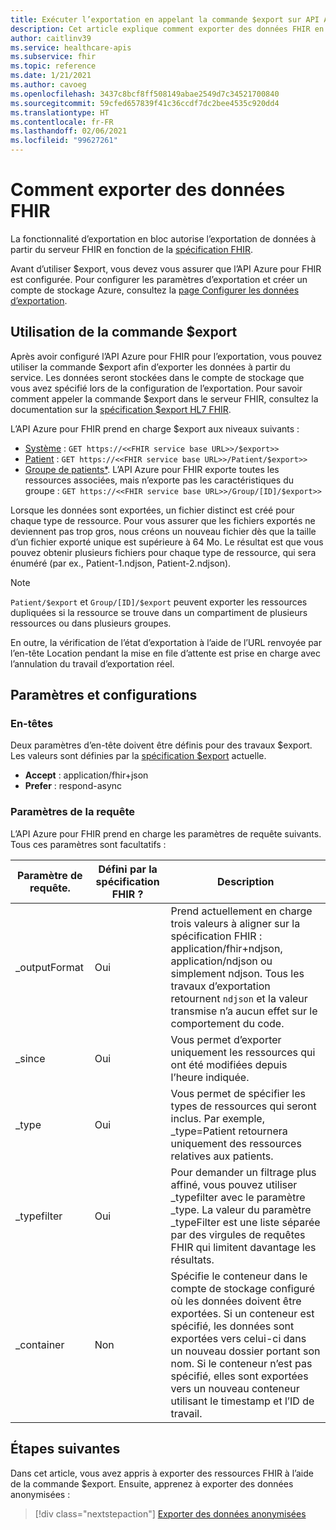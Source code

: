 ```yaml
---
title: Exécuter l’exportation en appelant la commande $export sur API Azure pour FHIR
description: Cet article explique comment exporter des données FHIR en utilisant $export.
author: caitlinv39
ms.service: healthcare-apis
ms.subservice: fhir
ms.topic: reference
ms.date: 1/21/2021
ms.author: cavoeg
ms.openlocfilehash: 3437c8bcf8ff508149abae2549d7c34521700840
ms.sourcegitcommit: 59cfed657839f41c36ccdf7dc2bee4535c920dd4
ms.translationtype: HT
ms.contentlocale: fr-FR
ms.lasthandoff: 02/06/2021
ms.locfileid: "99627261"
---
```

# <a name="how-to-export-fhir-data"></a>Comment exporter des données FHIR


La fonctionnalité d’exportation en bloc autorise l’exportation de données à partir du serveur FHIR en fonction de la [spécification FHIR](https://hl7.org/fhir/uv/bulkdata/export/index.html). 

Avant d’utiliser $export, vous devez vous assurer que l’API Azure pour FHIR est configurée. Pour configurer les paramètres d’exportation et créer un compte de stockage Azure, consultez la [page Configurer les données d’exportation](configure-export-data.md).

## <a name="using-export-command"></a>Utilisation de la commande $export

Après avoir configuré l’API Azure pour FHIR pour l’exportation, vous pouvez utiliser la commande $export afin d’exporter les données à partir du service. Les données seront stockées dans le compte de stockage que vous avez spécifié lors de la configuration de l’exportation. Pour savoir comment appeler la commande $export dans le serveur FHIR, consultez la documentation sur la [spécification $export HL7 FHIR](https://hl7.org/Fhir/uv/bulkdata/export/index.html). 

L’API Azure pour FHIR prend en charge $export aux niveaux suivants :
* [Système](https://hl7.org/Fhir/uv/bulkdata/export/index.html#endpoint---system-level-export) : `GET https://<<FHIR service base URL>>/$export>>`
* [Patient](https://hl7.org/Fhir/uv/bulkdata/export/index.html#endpoint---all-patients) : `GET https://<<FHIR service base URL>>/Patient/$export>>`
* [Groupe de patients*](https://hl7.org/Fhir/uv/bulkdata/export/index.html#endpoint---group-of-patients). L’API Azure pour FHIR exporte toutes les ressources associées, mais n’exporte pas les caractéristiques du groupe : `GET https://<<FHIR service base URL>>/Group/[ID]/$export>>`

Lorsque les données sont exportées, un fichier distinct est créé pour chaque type de ressource. Pour vous assurer que les fichiers exportés ne deviennent pas trop gros, nous créons un nouveau fichier dès que la taille d’un fichier exporté unique est supérieure à 64 Mo. Le résultat est que vous pouvez obtenir plusieurs fichiers pour chaque type de ressource, qui sera énuméré (par ex., Patient-1.ndjson, Patient-2.ndjson). 


> [!Note] 
> `Patient/$export` et `Group/[ID]/$export` peuvent exporter les ressources dupliquées si la ressource se trouve dans un compartiment de plusieurs ressources ou dans plusieurs groupes.

En outre, la vérification de l’état d’exportation à l’aide de l’URL renvoyée par l’en-tête Location pendant la mise en file d’attente est prise en charge avec l’annulation du travail d’exportation réel.



## <a name="settings-and-parameters"></a>Paramètres et configurations

### <a name="headers"></a>En-têtes
Deux paramètres d’en-tête doivent être définis pour des travaux $export. Les valeurs sont définies par la [spécification $export](https://hl7.org/Fhir/uv/bulkdata/export/index.html#headers) actuelle.
* **Accept** : application/fhir+json
* **Prefer** : respond-async

### <a name="query-parameters"></a>Paramètres de la requête
L’API Azure pour FHIR prend en charge les paramètres de requête suivants. Tous ces paramètres sont facultatifs :

|Paramètre de requête.        | Défini par la spécification FHIR ?    |  Description|
|------------------------|---|------------|
| \_outputFormat | Oui | Prend actuellement en charge trois valeurs à aligner sur la spécification FHIR : application/fhir+ndjson, application/ndjson ou simplement ndjson. Tous les travaux d’exportation retournent `ndjson` et la valeur transmise n’a aucun effet sur le comportement du code. |
| \_since | Oui | Vous permet d’exporter uniquement les ressources qui ont été modifiées depuis l’heure indiquée. |
| \_type | Oui | Vous permet de spécifier les types de ressources qui seront inclus. Par exemple, \_type=Patient retournera uniquement des ressources relatives aux patients.|
| \_typefilter | Oui | Pour demander un filtrage plus affiné, vous pouvez utiliser \_typefilter avec le paramètre \_type. La valeur du paramètre _typeFilter est une liste séparée par des virgules de requêtes FHIR qui limitent davantage les résultats. |
| \_container | Non |  Spécifie le conteneur dans le compte de stockage configuré où les données doivent être exportées. Si un conteneur est spécifié, les données sont exportées vers celui-ci dans un nouveau dossier portant son nom. Si le conteneur n’est pas spécifié, elles sont exportées vers un nouveau conteneur utilisant le timestamp et l’ID de travail. |


## <a name="next-steps"></a>Étapes suivantes

Dans cet article, vous avez appris à exporter des ressources FHIR à l’aide de la commande $export. Ensuite, apprenez à exporter des données anonymisées :
 
>[!div class="nextstepaction"]
>[Exporter des données anonymisées](de-identified-export.md)
